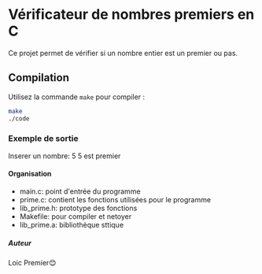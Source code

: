 # Vérificateur de nombres premiers en C

Ce projet permet de vérifier si un nombre entier est un premier ou pas.

## Compilation

Utilisez la commande `make` pour compiler :

```bash
make
./code
```

### Exemple de sortie
Inserer un nombre: 5
5 est premier

#### Organisation

* main.c: point d'entrée du programme
* prime.c: contient les fonctions utilisées pour le programme
* lib_prime.h: prototype des fonctions
* Makefile: pour compiler et netoyer
* lib_prime.a: bibliothèque sttique

##### Auteur
Loic Premier😊